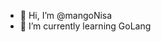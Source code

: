- 👋 Hi, I’m @mangoNisa
- 🌱 I’m currently learning GoLang

<!---
mangoNisa/mangoNisa is a ✨ special ✨ repository because its `README.md` (this file) appears on your GitHub profile.
You can click the Preview link to take a look at your changes.
--->
